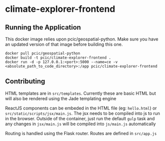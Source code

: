 # climate-explorer-frontend

## Running the Application

This docker image relies upon pcic/geospatial-python. Make sure you have an updated version of that image before building this one.

    docker pull pcic/geospatial-python
    docker build -t pcic/climate-explorer-frontend .
    docker run -d -p 127.0.0.1:<port>:5000 --name=ce -v <absolute_path_to_code_directory>:/app pcic/climate-explorer-frontend

## Contributing

HTML templates are in `src/templates`. Currently these are basic HTML but will also be rendered using the Jade templating engine

ReactJS components can be embeded in the HTML file (eg: `hello.html`) or `src/static/scripts/jsx/main.js`. The jsx needs to be compiled into js to run in the browser. Outside of the container, just run the default `gulp` task and any changes in `jsx/main.js` will be compiled into `js/main.js` automatically

Routing is handled using the Flask router. Routes are defined in `src/app.js`